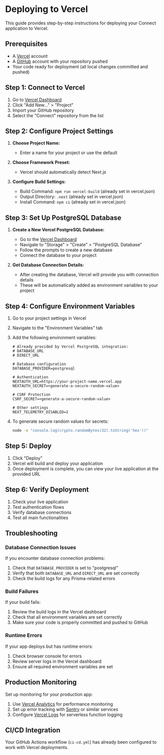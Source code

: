 # Deploying to Vercel

This guide provides step-by-step instructions for deploying your Connect application to Vercel.

## Prerequisites

- A [Vercel](https://vercel.com) account
- A [GitHub](https://github.com) account with your repository pushed
- Your code ready for deployment (all local changes committed and pushed)

## Step 1: Connect to Vercel

1. Go to [Vercel Dashboard](https://vercel.com/dashboard)
2. Click "Add New..." > "Project"
3. Import your GitHub repository
4. Select the "Connect" repository from the list

## Step 2: Configure Project Settings

1. **Choose Project Name:**
   - Enter a name for your project or use the default

2. **Choose Framework Preset:**
   - Vercel should automatically detect Next.js

3. **Configure Build Settings:**
   - Build Command: `npm run vercel-build` (already set in vercel.json)
   - Output Directory: `.next` (already set in vercel.json)
   - Install Command: `npm ci` (already set in vercel.json)

## Step 3: Set Up PostgreSQL Database

1. **Create a New Vercel PostgreSQL Database:**
   - Go to the [Vercel Dashboard](https://vercel.com/dashboard)
   - Navigate to "Storage" > "Create" > "PostgreSQL Database"
   - Follow the prompts to create a new database
   - Connect the database to your project

2. **Get Database Connection Details:**
   - After creating the database, Vercel will provide you with connection details
   - These will be automatically added as environment variables to your project

## Step 4: Configure Environment Variables

1. Go to your project settings in Vercel
2. Navigate to the "Environment Variables" tab
3. Add the following environment variables:

   ```
   # Already provided by Vercel PostgreSQL integration:
   # DATABASE_URL
   # DIRECT_URL
   
   # Database configuration
   DATABASE_PROVIDER=postgresql
   
   # Authentication
   NEXTAUTH_URL=https://your-project-name.vercel.app
   NEXTAUTH_SECRET=<generate-a-secure-random-value>
   
   # CSRF Protection
   CSRF_SECRET=<generate-a-secure-random-value>
   
   # Other settings
   NEXT_TELEMETRY_DISABLED=1
   ```

4. To generate secure random values for secrets:
   ```bash
   node -e "console.log(crypto.randomBytes(32).toString('hex'))"
   ```

## Step 5: Deploy

1. Click "Deploy"
2. Vercel will build and deploy your application
3. Once deployment is complete, you can view your live application at the provided URL

## Step 6: Verify Deployment

1. Check your live application
2. Test authentication flows
3. Verify database connections
4. Test all main functionalities

## Troubleshooting

### Database Connection Issues

If you encounter database connection problems:

1. Check that `DATABASE_PROVIDER` is set to "postgresql"
2. Verify that both `DATABASE_URL` and `DIRECT_URL` are set correctly
3. Check the build logs for any Prisma-related errors

### Build Failures

If your build fails:

1. Review the build logs in the Vercel dashboard
2. Check that all environment variables are set correctly
3. Make sure your code is properly committed and pushed to GitHub

### Runtime Errors

If your app deploys but has runtime errors:

1. Check browser console for errors
2. Review server logs in the Vercel dashboard
3. Ensure all required environment variables are set

## Production Monitoring

Set up monitoring for your production app:

1. Use [Vercel Analytics](https://vercel.com/analytics) for performance monitoring
2. Set up error tracking with [Sentry](https://sentry.io) or similar services
3. Configure [Vercel Logs](https://vercel.com/docs/logs) for serverless function logging

## CI/CD Integration

Your GitHub Actions workflow (`ci-cd.yml`) has already been configured to work with Vercel deployments. 
